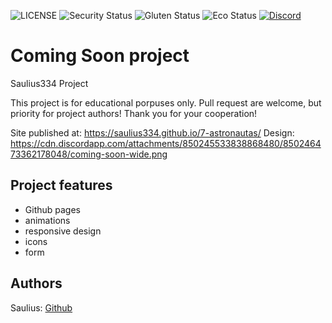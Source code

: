 ![LICENSE](https://img.shields.io/badge/license-MIT-blue.svg?style=flat-square)
![Security Status](https://img.shields.io/security-headers?label=Security&url=https%3A%2F%2Fgithub.com&style=flat-square)
![Gluten Status](https://img.shields.io/badge/Gluten-Free-green.svg)
![Eco Status](https://img.shields.io/badge/ECO-Friendly-green.svg)
[![Discord](https://discord.com/api/guilds/571393319201144843/widget.png)](https://discord.gg/dRwW4rw)

# Coming Soon project

Saulius334 Project

This project is for educational porpuses only. Pull request are welcome, but priority for project authors! Thank you for your cooperation!

Site published at: https://saulius334.github.io/7-astronautas/
Design: https://cdn.discordapp.com/attachments/850245533838868480/850246473362178048/coming-soon-wide.png

## Project features

-   Github pages
-   animations
-   responsive design
-   icons
-   form

## Authors

Saulius: [Github](https://github.com/Saulius334)